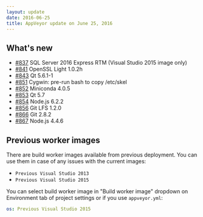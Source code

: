 ```yaml
---
layout: update
date: 2016-06-25
title: AppVeyor update on June 25, 2016
---
```


## What's new

* [#837](https://github.com/appveyor/ci/issues/837) SQL Server 2016 Express RTM (Visual Studio 2015 image only)
* [#841](https://github.com/appveyor/ci/issues/841) OpenSSL Light 1.0.2h
* [#843](https://github.com/appveyor/ci/issues/843) Qt 5.6.1-1
* [#851](https://github.com/appveyor/ci/issues/851) Cygwin: pre-run bash to copy /etc/skel
* [#852](https://github.com/appveyor/ci/issues/852) Miniconda 4.0.5
* [#853](https://github.com/appveyor/ci/issues/853) Qt 5.7
* [#854](https://github.com/appveyor/ci/issues/854) Node.js 6.2.2
* [#856](https://github.com/appveyor/ci/issues/856) Git LFS 1.2.0
* [#866](https://github.com/appveyor/ci/issues/866) Git 2.8.2
* [#867](https://github.com/appveyor/ci/issues/867) Node.js 4.4.6

## Previous worker images

There are build worker images available from previous deployment. You can use them in case of any issues with the current images:

* `Previous Visual Studio 2013`
* `Previous Visual Studio 2015`

You can select build worker image in "Build worker image" dropdown on Environment tab of project settings or if you use `appveyor.yml`:

```yaml
os: Previous Visual Studio 2015
```
